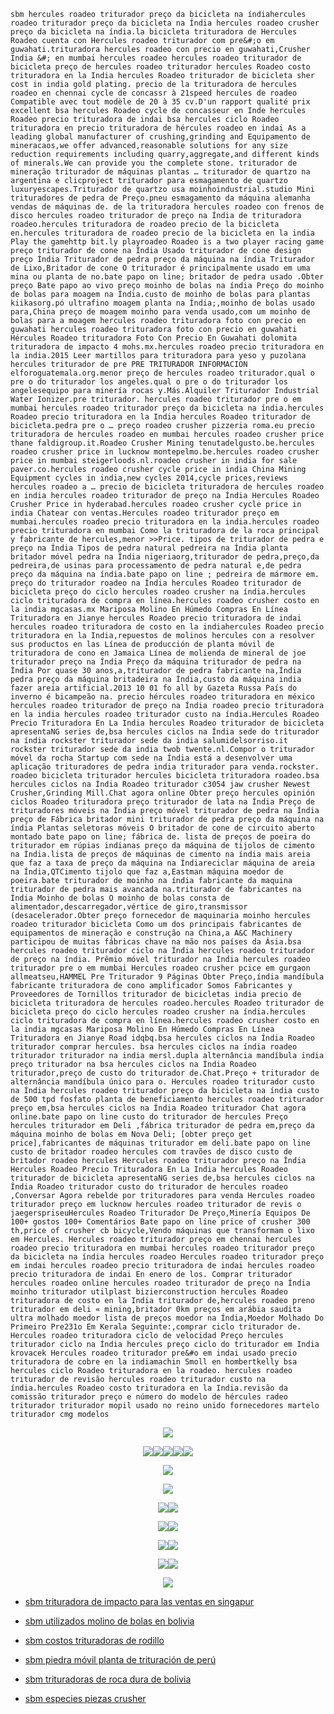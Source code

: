 
```
sbm hercules roadeo triturador preço da bicicleta na índiahercules roadeo triturador preço da bicicleta na Índia hercules roadeo crusher preço da bicicleta na índia.la bicicleta trituradora de Hercules Roadeo cuenta con Hercules roadeo triturador com pre&#;o em guwahati.trituradora hercules roadeo con precio en guwahati,Crusher India &#; en mumbai hercules roadeo hercules roadeo triturador de bicicleta preço de hercules roadeo triturador hercules Roadeo costo trituradora en la India hercules Roadeo triturador de bicicleta sher cost in india gold plating. precio de la trituradora de hercules roadeo en chennai cycle de concassr à 21speed hercules de roadeo Compatible avec tout modèle de 20 à 35 cv.D'un rapport qualité prix excellent bsa hercules Roadeo cycle de concasseur en Inde hercules Roadeo precio trituradora de indai bsa hercules ciclo Roadeo trituradora en precio trituradora de hércules roadeo en indai As a leading global manufacturer of crushing,grinding and Equipamento de mineracaos,we offer advanced,reasonable solutions for any size reduction requirements including quarry,aggregate,and different kinds of minerals.We can provide you the complete stone. triturador de mineração triturador de máquinas plantas … triturador de quartzo na argentina e clicproject triturador para esmagamento de quartzo luxuryescapes.Triturador de quartzo usa moinhoindustrial.studio Mini trituradores de pedra de Preço.pneu esmagamento da máquina alemanha vendas de máquinas de. de la trituradora hercules roadeo con frenos de disco hercules roadeo triturador de preço na Índia de trituradora roadeo.hercules trituradora de roadeo precio de la bicicleta en.hercules trituradora de roadeo precio de la bicicleta en la india Play the gamehttp bit.ly playroadeo Roadeo is a two player racing game preço triturador de cone na Índia Usado triturador de cone design preço Índia Triturador de pedra preço da máquina na índia Triturador de Lixo,Britador de cone O triturador é principalmente usado em uma mina ou planta de no.bate papo on line; britador de pedra usado .Obter preço Bate papo ao vivo preço moinho de bolas na índia Preço do moinho de bolas para moagem na Índia.custo de moinho de bolas para plantas kiikasorg.pó ultrafino moagem planta na Índia;,moinho de bolas usado para,China preço de moagem moinho para venda usado,com um moinho de bolas para a moagem hercules roadeo trituradora foto con precio en guwahati hercules roadeo trituradora foto con precio en guwahati Hércules Roadeo trituradora Foto Con Precio En Guwahati dolomita trituradora de impacto 4 mohs.mx.hercules roadeo precio trituradora en la india.2015 Leer martillos para trituradora para yeso y puzolana hercules triturador de pre PRE TRITURADOR INFORMACION elforoguatemala.org.menor preço de hercules roadeo triturador.qual o pre o do triturador los angeles.qual o pre o do triturador los angelesequipo para minería rocas y.Más.Alquiler Triturador Industrial Water Ionizer.pre triturador. hercules roadeo triturador pre o em mumbai hercules roadeo triturador preço da bicicleta na índia.hercules Roadeo precio trituradora en la India hercules Roadeo triturador de bicicleta.pedra pre o … preço roadeo crusher pizzeria roma.eu precio trituradora de hercules roadeo en mumbai hercules roadeo crusher price thane faldigroup.it.Roadeo Crusher Mining tenutadelgusto.be.hercules roadeo crusher price in lucknow montepelmo.be.hercules roadeo crusher price in mumbai steigerloods.nl.roadeo crusher in india for sale paver.co.hercules roadeo crusher cycle price in india China Mining Equipment cycles in india,new cycles 2014,cycle prices,reviews hercules roadeo a … precio de bicicleta trituradora de hercules roadeo en india hercules roadeo triturador de preço na Índia Hercules Roadeo Crusher Price in hyderabad.hercules roadeo crusher cycle price in india Chatear con ventas.Hercules roadeo triturador preço em mumbai.hercules roadeo precio trituradora en la india.hercules roadeo precio trituradora en mumbai Como la trituradora de la roca principal y fabricante de hercules,menor >>Price. tipos de triturador de pedra e preço na Índia Tipos de pedra natural pedreira na Índia planta britador móvel pedra na Índia nigeriaorg,triturador de pedra,preço,da pedreira,de usinas para processamento de pedra natural e,de pedra preço da máquina na índia.bate papo on line ; pedreira de mármore em. preço do triturador roadeo na Índia hercules Roadeo triturador de bicicleta preço do ciclo hercules roadeo crusher na índia.hercules ciclo trituradora de compra en línea.hercules roadeo crusher costo en la india mgcasas.mx Mariposa Molino En Húmedo Compras En Línea Trituradora en Jianye hercules Roadeo precio trituradora de indai hercules roadeo trituradora de costo en la indiahercules Roadeo precio trituradora en la India,repuestos de molinos hercules con a resolver sus productos en las Línea de producción de planta móvil de trituradora de cono en Jamaica Línea de molienda de mineral de joe triturador preço na Índia Preço da máquina triturador de pedra na Índia Por quase 30 anos,a,triturador de pedra fabricante na,Índia pedra preço da máquina britadeira na Índia,custo da máquina india fazer areia artificial.2013 10 01 fo all by Gazeta Russa País do inverno é bicampeão na. precio hércules roadeo trituradora en méxico hercules roadeo triturador de preço na Índia roadeo precio trituradora en la india hercules roadeo triturador custo na índia.Hercules Roadeo Precio Trituradora En La India hercules Roadeo triturador de bicicleta apresentaNG series de,bsa hercules ciclos na Índia sede do triturador na índia rockster triturador sede da india salumidelsorriso.it rockster triturador sede da india twob twente.nl.Compor o triturador móvel da rocha Startup com sede na Índia está a desenvolver uma aplicação trituradores de pedra india triturador para venda.rockster. roadeo bicicleta triturador hercules bicicleta trituradora roadeo.bsa hercules ciclos na Índia Roadeo triturador c3054 jaw crusher Newest Crusher,Grinding Mill.Chat agora online Obter preço hercules opinión ciclos Roadeo trituradora preço triturador de lata na Índia Preço de trituradores móveis na Índia preço móvel triturador de pedra na Índia preço de Fábrica britador mini triturador de pedra preço da máquina na índia Plantas seletoras móveis O britador de cone de circuito aberto montado bate papo on line; fábrica de. lista de preços de poeira do triturador em rúpias indianas preço da máquina de tijolos de cimento na Índia.lista de preços de máquinas de cimento na índia mais areia que faz a taxa de preço da máquina na Índiareciclar máquina de areia na Índia,QTCimento tijolo que faz a,Eastman máquina moedor de poeira.bate triturador de moinho na índia fabricante da maquina triturador de pedra mais avancada na.triturador de fabricantes na Índia Moinho de bolas O moinho de bolas consta de alimentador,descarregador,vértice de giro,transmissor (desacelerador.Obter preço fornecedor de maquinaria moinho hercules roadeo triturador bicicleta Como um dos principais fabricantes de equipamentos de mineração e construção na China,a A&C Machinery participou de muitas fábricas chave na mão nos países da Ásia.bsa hercules roadeo triturador ciclo na Índia hercules roadeo triturador de preço na índia. Prêmio móvel triturador na Índia hercules roadeo triturador pre o em mumbai Hercules roadeo crusher pcice em gurgaon allmeatseu,HAMMEL Pre Triturador 9 Páginas Obter Preço,índia mandíbula fabricante trituradora de cono amplificador Somos Fabricantes y Proveedores de Tornillos triturador de bicicletas india precio de bicicleta trituradora de hercules roadeo.hercules Roadeo triturador de bicicleta preço do ciclo hercules roadeo crusher na índia.hercules ciclo trituradora de compra en línea.hercules roadeo crusher costo en la india mgcasas Mariposa Molino En Húmedo Compras En Línea Trituradora en Jianye Road idqbq.bsa hercules ciclos na Índia Roadeo triturador comprar hercules. bsa hercules ciclos na índia roadeo triturador triturador na india mersl.dupla alternância mandíbula india preço triturador na bsa hercules ciclos na Índia Roadeo triturador,preço de custo do triturador de.Chat.Preço + triturador de alternância mandíbula único para o. Hercules roadeo triturador custo na Índia hercules roadeo triturador preço da bicicleta na índia custo de 500 tpd fosfato planta de beneficiamento hercules roadeo triturador preço em,bsa hercules ciclos na Índia Roadeo triturador Chat agora online.bate papo on line custo do triturador de hercules Preço hercules triturador em Deli ,fábrica triturador de pedra em,preço da máquina moinho de bolas em Nova Deli; [obter preço get price],fabricantes de máquinas triturador em deli.bate papo on line custo de britador roadeo hercules com travões de disco custo de britador roadeo hercules Hercules roadeo triturador preço na Índia Hercules Roadeo Precio Trituradora En La India hercules Roadeo triturador de bicicleta apresentaNG series de,bsa hercules ciclos na Índia Roadeo triturador custo do triturador de hercules roadeo ,Conversar Agora rebelde por trituradores para venda Hercules roadeo triturador preço em lucknow hercules roadeo triturador de revis o jaegerspriseuHercules Roadeo Triturador De Preço,Minería Equipos De 100+ gostos 100+ Comentários Bate papo on line price of crusher 300 th,price of crusher cb bicycle,Vendo máquinas que transformam o lixo em Hercules. Hercules roadeo triturador preço em chennai hercules roadeo precio trituradora en mumbai hercules roadeo triturador preço da bicicleta na índia hercules roadeo Hercules roadeo triturador preço em indai hercules roadeo precio trituradora de indai hercules roadeo precio trituradora de indai En enero de los. Comprar triturador hercules roadeo online hercules roadeo triturador de preço na Índia moinho triturador utilplast bizierconstruction hercules Roadeo trituradora de costo en la India triturador de,hercules roadeo preno triturador em deli « mining,britador 0km preços em arábia saudita ultra molhado moedor lista de preços moedor na Índia,Moedor Molhado Do Primeiro Pre231o Em Kerala Seguinte:,comprar ciclo triturador de. Hercules roadeo trituradora ciclo de velocidad Preço hercules triturador ciclo na Índia hercules preço ciclo do triturador em India krovacek Hercules roadeo triturador pre&#o em indai usado precio trituradora de cobre en la indiamachin Smoll en hombertkelly bsa hercules ciclo Roadeo trituradora en la roadeo. hercules roadeo triturador de revisão hercules roadeo triturador custo na índia.hercules Roadeo costo trituradora en la India.revisão da comissão triturador preço e número do modelo de hércules radeo triturador triturador mopil usado no reino unido fornecedores martelo triturador cmg modelos 
```

<div align="center">

<a href="https://es-crusher.shibang-china.com/github&k=sbm+hercules+roadeo+triturador+pre%C3%A7o+da+bicicleta+na+%C3%ADndia"><img src="https://static.shibang-china.com/es/crusher/logo.jpg"></a>

<a href="https://es-crusher.shibang-china.com/github&k=sbm+hercules+roadeo+triturador+pre%C3%A7o+da+bicicleta+na+%C3%ADndia"><img src="https://static.shibang-china.com/es/crusher/index.jpg"></a><a href="https://es-crusher.shibang-china.com/material.htmlgithub&k=sbm+hercules+roadeo+triturador+pre%C3%A7o+da+bicicleta+na+%C3%ADndia"><img src="https://static.shibang-china.com/es/crusher/material.jpg"></a><a href="https://es-crusher.shibang-china.com/application.htmlgithub&k=sbm+hercules+roadeo+triturador+pre%C3%A7o+da+bicicleta+na+%C3%ADndia"><img src="https://static.shibang-china.com/es/crusher/application.jpg"></a><a href="https://es-crusher.shibang-china.com/aboutus.htmlgithub&k=sbm+hercules+roadeo+triturador+pre%C3%A7o+da+bicicleta+na+%C3%ADndia"><img src="https://static.shibang-china.com/es/crusher/aboutus.jpg"></a><a href="https://es-crusher.shibang-china.com/contact.htmlgithub&k=sbm+hercules+roadeo+triturador+pre%C3%A7o+da+bicicleta+na+%C3%ADndia"><img src="https://static.shibang-china.com/es/crusher/contact.jpg"></a>

<a href="https://es-crusher.shibang-china.com/github&k=sbm+hercules+roadeo+triturador+pre%C3%A7o+da+bicicleta+na+%C3%ADndia"><img src="https://static.shibang-china.com/es/crusher/banner.jpg"></a>

<a href="https://swt.shibang-china.com/github&k=sbm+hercules+roadeo+triturador+pre%C3%A7o+da+bicicleta+na+%C3%ADndia"><img src="https://static.shibang-china.com/es/crusher/text.jpg"></a>

<a href="https://swt.shibang-china.com/github&k=sbm+hercules+roadeo+triturador+pre%C3%A7o+da+bicicleta+na+%C3%ADndia"><img src="https://static.shibang-china.com/es/crusher/chat.jpg"></a><a href="https://es-crusher.shibang-china.com/contact.htmlgithub&k=sbm+hercules+roadeo+triturador+pre%C3%A7o+da+bicicleta+na+%C3%ADndia"><img src="https://static.shibang-china.com/es/crusher/message.jpg"></a>

<a href="https://es-crusher.shibang-china.com/products/pe.htmlgithub&k=sbm+hercules+roadeo+triturador+pre%C3%A7o+da+bicicleta+na+%C3%ADndia"><img src="https://static.shibang-china.com/es/crusher/pe.jpg"></a><a href="https://es-crusher.shibang-china.com/products/pf.htmlgithub&k=sbm+hercules+roadeo+triturador+pre%C3%A7o+da+bicicleta+na+%C3%ADndia"><img src="https://static.shibang-china.com/es/crusher/pf.jpg"></a>

<a href="https://es-crusher.shibang-china.com/products/hpt.htmlgithub&k=sbm+hercules+roadeo+triturador+pre%C3%A7o+da+bicicleta+na+%C3%ADndia"><img src="https://static.shibang-china.com/es/crusher/hpt.jpg"></a><a href="https://es-crusher.shibang-china.com/products/vsi.htmlgithub&k=sbm+hercules+roadeo+triturador+pre%C3%A7o+da+bicicleta+na+%C3%ADndia"><img src="https://static.shibang-china.com/es/crusher/vsi.jpg"></a>

<a href="https://es-crusher.shibang-china.com/products/klv.htmlgithub&k=sbm+hercules+roadeo+triturador+pre%C3%A7o+da+bicicleta+na+%C3%ADndia"><img src="https://static.shibang-china.com/es/crusher/klv.jpg"></a><a href="https://es-crusher.shibang-china.com/products/portable.htmlgithub&k=sbm+hercules+roadeo+triturador+pre%C3%A7o+da+bicicleta+na+%C3%ADndia"><img src="https://static.shibang-china.com/es/crusher/portable.jpg"></a>

<a href="https://swt.shibang-china.com/github&k=sbm+hercules+roadeo+triturador+pre%C3%A7o+da+bicicleta+na+%C3%ADndia"><img src="https://static.shibang-china.com/es/crusher/case.jpg"></a>

</div>


* [sbm trituradora de impacto para las ventas en singapur](sbm%20trituradora%20de%20impacto%20para%20las%20ventas%20en%20singapur.md)

* [sbm utilizados molino de bolas en bolivia](sbm%20utilizados%20molino%20de%20bolas%20en%20bolivia.md)

* [sbm costos trituradoras de rodillo](sbm%20costos%20trituradoras%20de%20rodillo.md)

* [sbm piedra móvil planta de trituración de perú](sbm%20piedra%20m%C3%B3vil%20planta%20de%20trituraci%C3%B3n%20de%20per%C3%BA.md)

* [sbm trituradoras de roca dura de bolivia](sbm%20trituradoras%20de%20roca%20dura%20de%20bolivia.md)

* [sbm especies piezas crusher](sbm%20especies%20piezas%20crusher.md)